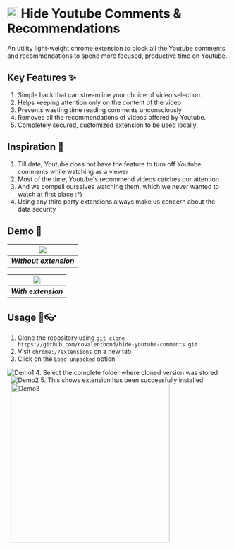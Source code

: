 # <img alt="Youtube Logo" width="24px" src="https://res.cloudinary.com/rweb1/image/upload/v1605273213/Assets/images/youtube-readme_xtdfke.png" /> Hide Youtube Comments & Recommendations
An utility light-weight chrome extension to block all the Youtube comments and recommendations to spend more focused, productive time on Youtube. 

## Key Features ✨
1. Simple hack that can streamline your choice of video selection.
2. Helps keeping attention only on the content of the video
3. Prevents wasting time reading comments unconsciously
4. Removes all the recommendations of videos offered by Youtube.
5. Completely secured, customized extension to be used locally

## Inspiration 👣
1. Till date, Youtube does not have the feature to turn off Youtube comments while watching as a viewer
2. Most of the time, Youtube's recommend videos catches our attention
3. And we compell ourselves watching them, which we never wanted to watch at first place :*)
4. Using any third party extensions always make us concern about the data security

## Demo 🎉

| ![](https://res.cloudinary.com/dnzflntvo/image/upload/c_scale,w_864/v1607428194/Give%20It%20Away/demo5_usg65v.jpg) | 
|:--:| 
| ***Without extension*** |

| ![](https://res.cloudinary.com/dnzflntvo/image/upload/c_scale,w_864/v1607427919/Give%20It%20Away/demo4_zy3dqu.jpg) | 
|:--:| 
| ***With extension*** |

## Usage 🎈👓
1. Clone the repository using `git clone https://github.com/covalentbond/hide-youtube-comments.git`
2. Visit `chrome://extensions` on a new tab
3. Click on the `Load unpacked` option
<img alt="Demo1" src="https://res.cloudinary.com/dnzflntvo/image/upload/c_scale,w_360/v1607426311/Give%20It%20Away/demo1_gpp4sz.jpg">
4. Select the complete folder where cloned version was stored
</br>&nbsp;
<img alt="Demo2" src="https://res.cloudinary.com/dnzflntvo/image/upload/v1607426698/Give%20It%20Away/demo2_ikqqsq.jpg">
5. This shows extension has been successfully installed
</br>&nbsp;
<img alt="Demo3" width="360px" src="https://res.cloudinary.com/dnzflntvo/image/upload/v1607427390/Give%20It%20Away/demo3_tlg48w.jpg">
